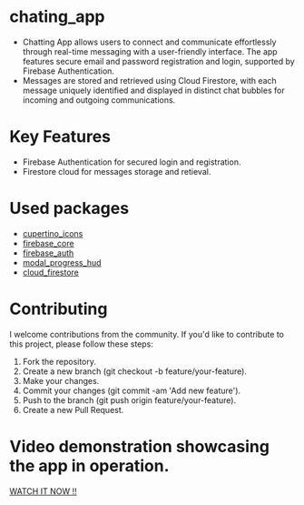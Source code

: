 # chating_app

- Chatting App allows users to connect and communicate effortlessly through real-time messaging with a user-friendly interface. The app features secure email and password registration and login, supported by Firebase Authentication.
-  Messages are stored and retrieved using Cloud Firestore, with each message uniquely identified and displayed in distinct chat bubbles for incoming and outgoing communications.

# Key Features
- Firebase Authentication for secured login and registration.
- Firestore cloud for messages storage and retieval.

# Used packages
- [cupertino_icons](https://github.com/flutter/packages/tree/main/third_party/packages/cupertino_icons)
- [firebase_core](https://github.com/firebase/flutterfire/tree/main/packages/firebase_core/firebase_core)
- [firebase_auth](https://github.com/firebase/flutterfire/tree/main/packages/firebase_auth/firebase_auth)
- [modal_progress_hud](https://github.com/kphanipavan/modal_progress_hud_nsn)
- [cloud_firestore](https://github.com/firebase/flutterfire/tree/main/packages/cloud_firestore/cloud_firestore)

# Contributing 
I welcome contributions from the community. If you'd like to contribute to this project, please follow these steps:
1. Fork the repository.
2. Create a new branch (git checkout -b feature/your-feature).
3. Make your changes.
4. Commit your changes (git commit -am 'Add new feature').
5. Push to the branch (git push origin feature/your-feature).
6. Create a new Pull Request.

# Video demonstration showcasing the app in operation.
[WATCH IT NOW !!](https://youtu.be/mbqrd1k9JAs?si=0BigYadQvFwT2gyA)
